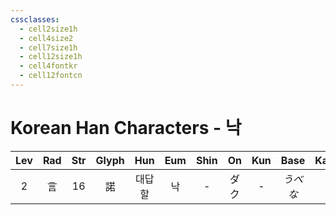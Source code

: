 ```yaml
---
cssclasses:
  - cell2size1h
  - cell4size2
  - cell7size1h
  - cell12size1h
  - cell4fontkr
  - cell12fontcn
---
```


# Korean Han Characters - 낙

| Lev | Rad | Str | Glyph | Hun | Eum | Shin | On  | Kun | Base  | Kana | Simp | Man | Can  | Viet |
| :-: | :-: | :-: | :---: | :-: | :-: | :--: | :-: | :-: | :---: | :--: | :--: | :-: | :--: | :--: |
|  2  |  言  | 16  |   諾   | 대답할 |  낙  |  -   | ダク  |  -  | *うべな* | *う*  |  诺   | nuò | nok6 | nặc  |
